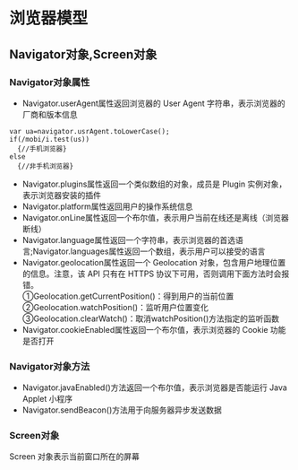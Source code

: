 # 浏览器模型  
## Navigator对象,Screen对象  
### Navigator对象属性  
- Navigator.userAgent属性返回浏览器的 User Agent 字符串，表示浏览器的厂商和版本信息  
```
var ua=navigator.usrAgent.toLowerCase();
if(/mobi/i.test(us))
  {//手机浏览器}
else
  {//非手机浏览器}
```
- Navigator.plugins属性返回一个类似数组的对象，成员是 Plugin 实例对象，表示浏览器安装的插件  
- Navigator.platform属性返回用户的操作系统信息  
- Navigator.onLine属性返回一个布尔值，表示用户当前在线还是离线（浏览器断线）  
- Navigator.language属性返回一个字符串，表示浏览器的首选语言;Navigator.languages属性返回一个数组，表示用户可以接受的语言  
- Navigator.geolocation属性返回一个 Geolocation 对象，包含用户地理位置的信息。注意，该 API 只有在 HTTPS 协议下可用，否则调用下面方法时会报错。  
①Geolocation.getCurrentPosition()：得到用户的当前位置  
②Geolocation.watchPosition()：监听用户位置变化  
③Geolocation.clearWatch()：取消watchPosition()方法指定的监听函数  
- Navigator.cookieEnabled属性返回一个布尔值，表示浏览器的 Cookie 功能是否打开  
### Navigator对象方法  
- Navigator.javaEnabled()方法返回一个布尔值，表示浏览器是否能运行 Java Applet 小程序  
- Navigator.sendBeacon()方法用于向服务器异步发送数据  
### Screen对象  
Screen 对象表示当前窗口所在的屏幕  
